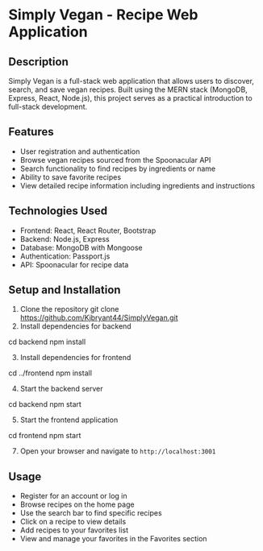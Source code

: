 # Simply Vegan - Recipe Web Application

## Description
Simply Vegan is a full-stack web application that allows users to discover, search, and save vegan recipes. Built using the MERN stack (MongoDB, Express, React, Node.js), this project serves as a practical introduction to full-stack development.

## Features
- User registration and authentication
- Browse vegan recipes sourced from the Spoonacular API
- Search functionality to find recipes by ingredients or name
- Ability to save favorite recipes
- View detailed recipe information including ingredients and instructions

## Technologies Used
- Frontend: React, React Router, Bootstrap
- Backend: Node.js, Express
- Database: MongoDB with Mongoose
- Authentication: Passport.js
- API: Spoonacular for recipe data

## Setup and Installation
1. Clone the repository
   git clone https://github.com/Kjbryant44/SimplyVegan.git
2. Install dependencies for backend

cd backend
npm install

3. Install dependencies for frontend

cd ../frontend
npm install

4. Start the backend server

cd backend
npm start


5. Start the frontend application

cd frontend
npm start

7. Open your browser and navigate to `http://localhost:3001`

## Usage
- Register for an account or log in
- Browse recipes on the home page
- Use the search bar to find specific recipes
- Click on a recipe to view details
- Add recipes to your favorites list
- View and manage your favorites in the Favorites section

